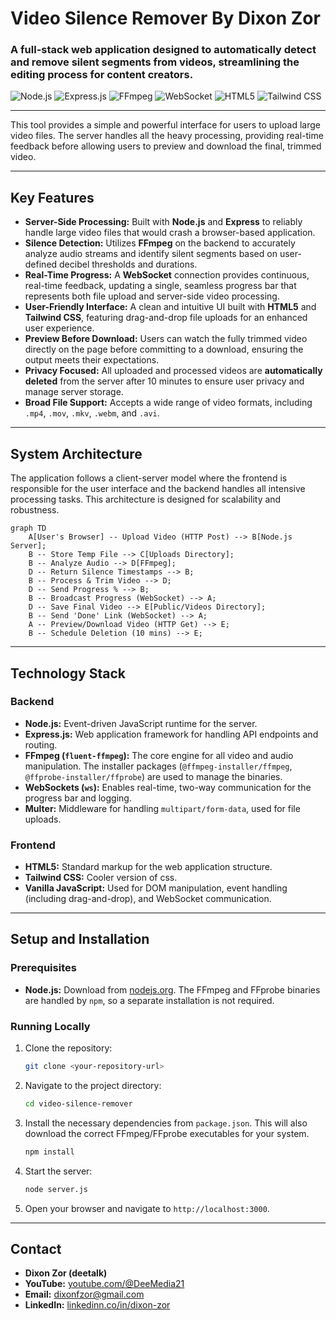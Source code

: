 # Video Silence Remover By Dixon Zor

### A full-stack web application designed to automatically detect and remove silent segments from videos, streamlining the editing process for content creators.

![Node.js](https://img.shields.io/badge/Node.js-339933?style=for-the-badge&logo=nodedotjs&logoColor=white)
![Express.js](https://img.shields.io/badge/Express.js-000000?style=for-the-badge&logo=express&logoColor=white)
![FFmpeg](https://img.shields.io/badge/FFmpeg-007800?style=for-the-badge&logo=ffmpeg&logoColor=white)
![WebSocket](https://img.shields.io/badge/WebSocket-010101?style=for-the-badge&logo=websocket&logoColor=white)
![HTML5](https://img.shields.io/badge/HTML5-E34F26?style=for-the-badge&logo=html5&logoColor=white)
![Tailwind CSS](https://img.shields.io/badge/Tailwind_CSS-38B2AC?style=for-the-badge&logo=tailwind-css&logoColor=white)

---

This tool provides a simple and powerful interface for users to upload large video files. The server handles all the heavy processing, providing real-time feedback before allowing users to preview and download the final, trimmed video.


---

## Key Features

-   **Server-Side Processing:** Built with **Node.js** and **Express** to reliably handle large video files that would crash a browser-based application.
-   **Silence Detection:** Utilizes **FFmpeg** on the backend to accurately analyze audio streams and identify silent segments based on user-defined decibel thresholds and durations.
-   **Real-Time Progress:** A **WebSocket** connection provides continuous, real-time feedback, updating a single, seamless progress bar that represents both file upload and server-side video processing.
-   **User-Friendly Interface:** A clean and intuitive UI built with **HTML5** and **Tailwind CSS**, featuring drag-and-drop file uploads for an enhanced user experience.
-   **Preview Before Download:** Users can watch the fully trimmed video directly on the page before committing to a download, ensuring the output meets their expectations.
-   **Privacy Focused:** All uploaded and processed videos are **automatically deleted** from the server after 10 minutes to ensure user privacy and manage server storage.
-   **Broad File Support:** Accepts a wide range of video formats, including `.mp4`, `.mov`, `.mkv`, `.webm`, and `.avi`.

---

## System Architecture

The application follows a client-server model where the frontend is responsible for the user interface and the backend handles all intensive processing tasks. This architecture is designed for scalability and robustness.

```mermaid
graph TD
    A[User's Browser] -- Upload Video (HTTP Post) --> B[Node.js Server];
    B -- Store Temp File --> C[Uploads Directory];
    B -- Analyze Audio --> D[FFmpeg];
    D -- Return Silence Timestamps --> B;
    B -- Process & Trim Video --> D;
    D -- Send Progress % --> B;
    B -- Broadcast Progress (WebSocket) --> A;
    D -- Save Final Video --> E[Public/Videos Directory];
    B -- Send 'Done' Link (WebSocket) --> A;
    A -- Preview/Download Video (HTTP Get) --> E;
    B -- Schedule Deletion (10 mins) --> E;
```

---

## Technology Stack

### Backend
-   **Node.js:** Event-driven JavaScript runtime for the server.
-   **Express.js:** Web application framework for handling API endpoints and routing.
-   **FFmpeg (`fluent-ffmpeg`):** The core engine for all video and audio manipulation. The installer packages (`@ffmpeg-installer/ffmpeg`, `@ffprobe-installer/ffprobe`) are used to manage the binaries.
-   **WebSockets (`ws`):** Enables real-time, two-way communication for the progress bar and logging.
-   **Multer:** Middleware for handling `multipart/form-data`, used for file uploads.

### Frontend
-   **HTML5:** Standard markup for the web application structure.
-   **Tailwind CSS:** Cooler version of css.
-   **Vanilla JavaScript:** Used for DOM manipulation, event handling (including drag-and-drop), and WebSocket communication.

---

## Setup and Installation

### Prerequisites
-   **Node.js:** Download from [nodejs.org](https://nodejs.org/). The FFmpeg and FFprobe binaries are handled by `npm`, so a separate installation is not required.

### Running Locally
1.  Clone the repository:
    ```bash
    git clone <your-repository-url>
    ```
2.  Navigate to the project directory:
    ```bash
    cd video-silence-remover
    ```
3.  Install the necessary dependencies from `package.json`. This will also download the correct FFmpeg/FFprobe executables for your system.
    ```bash
    npm install
    ```
4.  Start the server:
    ```bash
    node server.js
    ```
5.  Open your browser and navigate to `http://localhost:3000`.

---

## Contact

-   **Dixon Zor (deetalk)**
-   **YouTube:** [youtube.com/@DeeMedia21](https://www.youtube.com/@DeeMedia21)
-   **Email:** [dixonfzor@gmail.com](mailto:dixonfzor@gmail.com)
-   **LinkedIn:** [linkedinn.co/in/dixon-zor](https://linkedinn.co/in/dixon-zor)
